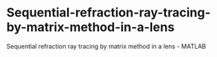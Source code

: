 # Sequential-refraction-ray-tracing-by-matrix-method-in-a-lens
Sequential refraction ray tracing by matrix method in a lens - MATLAB
